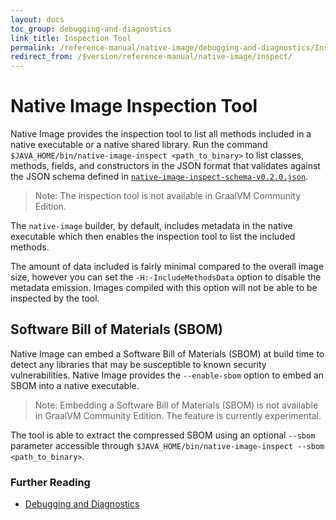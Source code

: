 ```yaml
---
layout: docs
toc_group: debugging-and-diagnostics
link_title: Inspection Tool
permalink: /reference-manual/native-image/debugging-and-diagnostics/InspectTool/
redirect_from: /$version/reference-manual/native-image/inspect/
---
```


# Native Image Inspection Tool

Native Image provides the inspection tool to list all methods included in a native executable or a native shared library. Run the command `$JAVA_HOME/bin/native-image-inspect <path_to_binary>` to list classes, methods, fields, and constructors in the JSON format that validates against the JSON schema defined in [`native-image-inspect-schema-v0.2.0.json`](assets/native-image-inspect-schema-v0.2.0.json).

> Note: The inspection tool is not available in GraalVM Community Edition.

The `native-image` builder, by default, includes metadata in the native executable which then enables the inspection tool to list the included methods.

The amount of data included is fairly minimal compared to the overall image size, however you can set the `-H:-IncludeMethodsData` option to disable the metadata emission.
Images compiled with this option will not be able to be inspected by the tool.

## Software Bill of Materials (SBOM)

Native Image can embed a Software Bill of Materials (SBOM) at build time to detect any libraries that may be susceptible to known security vulnerabilities.
Native Image provides the `--enable-sbom` option to embed an SBOM into a native executable. 

> Note: Embedding a Software Bill of Materials (SBOM) is not available in GraalVM Community Edition. The feature is currently experimental.

The tool is able to extract the compressed SBOM using an optional `--sbom` parameter accessible through `$JAVA_HOME/bin/native-image-inspect --sbom <path_to_binary>`.

### Further Reading

- [Debugging and Diagnostics](DebuggingAndDiagnostics.md)